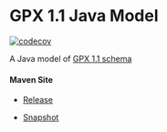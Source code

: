 # GPX 1.1 Java Model

[![codecov](https://codecov.io/gh/bremersee/gpx-model/branch/develop/graph/badge.svg)](https://codecov.io/gh/bremersee/gpx-model)

A Java model of [GPX 1.1 schema](http://www.topografix.com/GPX/1/1)

#### Maven Site

- [Release](https://bremersee.github.io/gpx-model/index.html)

- [Snapshot](https://nexus.bremersee.org/repository/maven-sites/gpx-model/1.2.1-SNAPSHOT/index.html)
